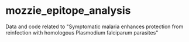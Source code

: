 # mozzie_epitope_analysis

Data and code related to "Symptomatic malaria enhances protection from reinfection with homologous Plasmodium falciparum parasites"